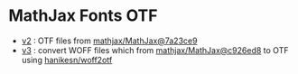 # MathJax Fonts OTF

- [v2](./v2) : OTF files from [mathjax/MathJax@7a23ce9](https://github.com/mathjax/MathJax/tree/7a23ce938205ec362e67e5ad0dd45d5b181dd9e9/fonts/HTML-CSS/TeX/otf)
- [v3](./v3) : convert WOFF files which from [mathjax/MathJax@c926ed8](https://github.com/mathjax/MathJax/tree/c926ed82b0201880d7c57e21c06db93766d32016/es5/output/chtml/fonts/woff-v2) to OTF using [hanikesn/woff2otf](hanikesn/woff2otf)
